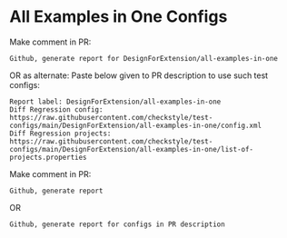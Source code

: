 # All Examples in One Configs
Make comment in PR:
```
Github, generate report for DesignForExtension/all-examples-in-one
```
OR as alternate:
Paste below given to PR description to use such test configs:
```
Report label: DesignForExtension/all-examples-in-one
Diff Regression config: https://raw.githubusercontent.com/checkstyle/test-configs/main/DesignForExtension/all-examples-in-one/config.xml
Diff Regression projects: https://raw.githubusercontent.com/checkstyle/test-configs/main/DesignForExtension/all-examples-in-one/list-of-projects.properties
```
Make comment in PR:
```
Github, generate report
```
OR
```
Github, generate report for configs in PR description
```
